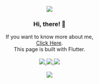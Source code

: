 <div align=center>
	<img src="https://capsule-render.vercel.app/api?type=waving&color=auto&height=200&section=header&text=ethan-oh's%20Github&fontSize=50" />
</div>
<div align=center>
	<h3>Hi, there! 👋</h3>
</div>
<div align=center>
	If you want to know more about me,
	<br>
	<a href="http://ethan-oh.github.io">Click Here</a>.
	<br>This page is built with Flutter.
</div>

<br>

<div align=center>
	<a href="mailto:osm6227@gmail.com">
		<img src="https://img.shields.io/badge/GMail-4285F4?style=for-the-badge&logo=Google&logoColor=white" />
	</a>
	<a href="https://ethan-oh.notion.site/dfc9c2edcc1345cb90d11d4261bd0a79?pvs=4">
		<img src="https://img.shields.io/badge/Notion-000000?style=for-the-badge&logo=Notion&logoColor=white" />
	</a>
	<a href="https://www.youtube.com/@ethan-oh">
		<img src="https://img.shields.io/badge/Youtube-EE0000?style=for-the-badge&logo=Youtube&logoColor=white" />
	</a>
	<br>
</div>
<br>
<div align=center>
	<!--Hits 설정 -->
<a href="https://github.com/Ethan-OH">
	<img src="https://hits.seeyoufarm.com/api/count/incr/badge.svg?url=https%3A%2F%2Fgithub.com%2FEthan-OH&count_bg=%2379C83D&title_bg=%23555555&icon=&icon_color=%23E7E7E7&title=hits&edge_flat=false"/>
</a>
<br>
<br>
